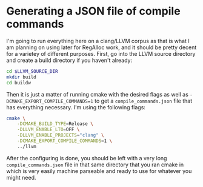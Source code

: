 # Generating a JSON file of compile commands

I'm going to run everything here on a clang/LLVM corpus as that is what I am planning on using later for RegAlloc work, and it should be pretty decent for a varietey of different purposes. First, go into the LLVM source directory and create a build directory if you haven't already:

```bash
cd $LLVM_SOURCE_DIR
mkdir build
cd buildw
```

Then it is just a matter of running cmake with the desired flags as well as `-DCMAKE_EXPORT_COMPILE_COMMANDS=1` to get a `compile_commands.json` file that has everything necessary. I'm using the following flags:

```bash
cmake \
    -DCMAKE_BUILD_TYPE=Release \
    -DLLVM_ENABLE_LTO=OFF \
    -DLLVM_ENABLE_PROJECTS="clang" \
    -DCMAKE_EXPORT_COMPILE_COMMANDS=1 \
    ../llvm
```

After the configuring is done, you should be left with a very long `compile_commands.json` file in that same directory that you ran cmake in which is very easily machine parseable and ready to use for whatever you might need.
